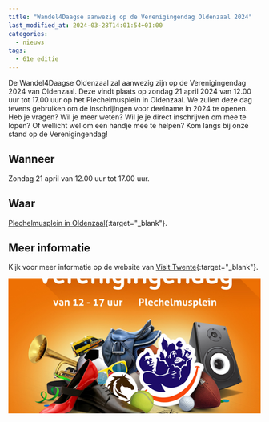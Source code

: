 ```yaml
---
title: "Wandel4Daagse aanwezig op de Verenigingendag Oldenzaal 2024"
last_modified_at: 2024-03-28T14:01:54+01:00
categories:
  - nieuws
tags:
  - 61e editie
---
```


De Wandel4Daagse Oldenzaal zal aanwezig zijn op de Verenigingendag 2024 van Oldenzaal. Deze vindt plaats op zondag 21 april 2024 van 12.00 uur tot 17.00 uur op het Plechelmusplein in Oldenzaal. We zullen deze dag tevens gebruiken om de inschrijingen voor deelname in 2024 te openen. Heb je vragen? Wil je meer weten? Wil je je direct inschrijven om mee te lopen? Of wellicht wel om een handje mee te helpen? Kom langs bij onze stand op de Verenigingendag!

## Wanneer

Zondag 21 april van 12.00 uur tot 17.00 uur.

## Waar

[Plechelmusplein in Oldenzaal](https://maps.app.goo.gl/ecbjYhJC7KeG2KUY8){:target="_blank"}.

## Meer informatie

Kijk voor meer informatie op de website van [Visit Twente](https://www.visittwente.nl/agenda-item/128468/verenigingendag/){:target="_blank"}.

![Verenigingendag Oldenzaal 2024](/assets/images/news/2024/verenigingendag_oldenzaal_2024.png)